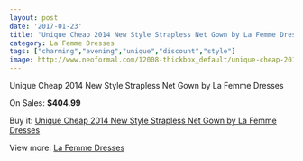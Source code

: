 ```yaml
---
layout: post
date: '2017-01-23'
title: "Unique Cheap 2014 New Style Strapless Net Gown by La Femme Dresses"
category: La Femme Dresses
tags: ["charming","evening","unique","discount","style"]
image: http://www.neoformal.com/12008-thickbox_default/unique-cheap-2014-new-style-strapless-net-gown-by-la-femme-dresses.jpg
---
```

Unique Cheap 2014 New Style Strapless Net Gown by La Femme Dresses

On Sales: **$404.99**
<a href="https://www.neoformal.com/en/la-femme-dresses-2014/4292-unique-cheap-2014-new-style-strapless-net-gown-by-la-femme-dresses.html"><amp-img layout="responsive" width="600" height="600" src="//www.neoformal.com/12008-thickbox_default/unique-cheap-2014-new-style-strapless-net-gown-by-la-femme-dresses.jpg" alt="Unique Cheap 2014 New Style Strapless Net Gown by La Femme Dresses 0" /></a>
<a href="https://www.neoformal.com/en/la-femme-dresses-2014/4292-unique-cheap-2014-new-style-strapless-net-gown-by-la-femme-dresses.html"><amp-img layout="responsive" width="600" height="600" src="//www.neoformal.com/12010-thickbox_default/unique-cheap-2014-new-style-strapless-net-gown-by-la-femme-dresses.jpg" alt="Unique Cheap 2014 New Style Strapless Net Gown by La Femme Dresses 1" /></a>
<a href="https://www.neoformal.com/en/la-femme-dresses-2014/4292-unique-cheap-2014-new-style-strapless-net-gown-by-la-femme-dresses.html"><amp-img layout="responsive" width="600" height="600" src="//www.neoformal.com/12009-thickbox_default/unique-cheap-2014-new-style-strapless-net-gown-by-la-femme-dresses.jpg" alt="Unique Cheap 2014 New Style Strapless Net Gown by La Femme Dresses 2" /></a>

Buy it: [Unique Cheap 2014 New Style Strapless Net Gown by La Femme Dresses](https://www.neoformal.com/en/la-femme-dresses-2014/4292-unique-cheap-2014-new-style-strapless-net-gown-by-la-femme-dresses.html "Unique Cheap 2014 New Style Strapless Net Gown by La Femme Dresses")

View more: [La Femme Dresses](https://www.neoformal.com/en/56-la-femme-dresses-2014 "La Femme Dresses")
